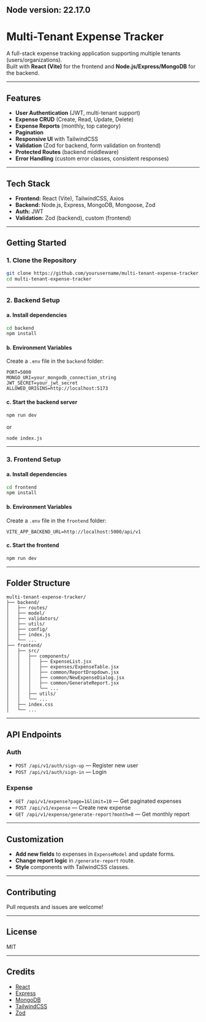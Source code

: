 ## Node version: 22.17.0

# Multi-Tenant Expense Tracker

A full-stack expense tracking application supporting multiple tenants (users/organizations).  
Built with **React (Vite)** for the frontend and **Node.js/Express/MongoDB** for the backend.

---

## Features

- **User Authentication** (JWT, multi-tenant support)
- **Expense CRUD** (Create, Read, Update, Delete)
- **Expense Reports** (monthly, top category)
- **Pagination**
- **Responsive UI** with TailwindCSS
- **Validation** (Zod for backend, form validation on frontend)
- **Protected Routes** (backend middleware)
- **Error Handling** (custom error classes, consistent responses)

---

## Tech Stack

- **Frontend:** React (Vite), TailwindCSS, Axios
- **Backend:** Node.js, Express, MongoDB, Mongoose, Zod
- **Auth:** JWT
- **Validation:** Zod (backend), custom (frontend)

---

## Getting Started

### 1. Clone the Repository

```sh
git clone https://github.com/yourusername/multi-tenant-expense-tracker.git
cd multi-tenant-expense-tracker
```

---

### 2. Backend Setup

#### a. Install dependencies

```sh
cd backend
npm install
```

#### b. Environment Variables

Create a `.env` file in the `backend` folder:

```
PORT=5000
MONGO_URI=your_mongodb_connection_string
JWT_SECRET=your_jwt_secret
ALLOWED_ORIGINS=http://localhost:5173
```

#### c. Start the backend server

```sh
npm run dev
```

or

```sh
node index.js
```

---

### 3. Frontend Setup

#### a. Install dependencies

```sh
cd frontend
npm install
```

#### b. Environment Variables

Create a `.env` file in the `frontend` folder:

```
VITE_APP_BACKEND_URL=http://localhost:5000/api/v1
```

#### c. Start the frontend

```sh
npm run dev
```

---

## Folder Structure

```
multi-tenant-expense-tracker/
├── backend/
│   ├── routes/
│   ├── model/
│   ├── validators/
│   ├── utils/
│   ├── config/
│   ├── index.js
│   └── ...
├── frontend/
│   ├── src/
│   │   ├── components/
│   │   │   ├── ExpenseList.jsx
│   │   │   ├── expenses/ExpenseTable.jsx
│   │   │   ├── common/ReportDropdown.jsx
│   │   │   ├── common/NewExpenseDialog.jsx
│   │   │   ├── common/GenerateReport.jsx
│   │   │   └── ...
│   │   ├── utils/
│   │   └── ...
│   ├── index.css
│   └── ...
```

---

## API Endpoints

### Auth

- `POST /api/v1/auth/sign-up` — Register new user
- `POST /api/v1/auth/sign-in` — Login

### Expense

- `GET /api/v1/expense?page=1&limit=10` — Get paginated expenses
- `POST /api/v1/expense` — Create new expense
- `GET /api/v1/expense/generate-report?month=8` — Get monthly report

---

## Customization

- **Add new fields** to expenses in `ExpenseModel` and update forms.
- **Change report logic** in `/generate-report` route.
- **Style** components with TailwindCSS classes.

---

## Contributing

Pull requests and issues are welcome!

---

## License

MIT

---

## Credits

- [React](https://react.dev/)
- [Express](https://expressjs.com/)
- [MongoDB](https://www.mongodb.com/)
- [TailwindCSS](https://tailwindcss.com/)
- [Zod](https://zod.dev/)
